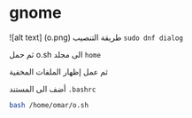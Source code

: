 # gnome
![alt text] (o.png)
طريقة التنصيب `sudo dnf dialog`

ثم حمل o.sh الى مجلد `home`

ثم عمل إظهار الملفات المخفية

أضف الى المستند `.bashrc`


```bash
bash /home/omar/o.sh
```
